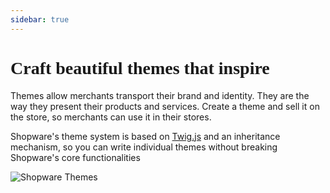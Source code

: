 ```yaml
---
sidebar: true
---
```


<h1 class="accent font-black" style="font-weight: 900; font-family: 'Poppins';">Craft beautiful themes that inspire</h1>

Themes allow merchants transport their brand and identity. They are the way they present their products and services. Create a theme and sell it on the store, so merchants can use it in their stores.

Shopware's theme system is based on [Twig.js](#) and an inheritance mechanism, so you can write individual themes without breaking Shopware's core functionalities

<div class="m-20">

![Shopware Themes](https://store.shopware.com/media/image/themes-illustration.png)

</div>

<PageRef page="/docs/guides/plugins/themes/create-a-theme"
title="Create a Theme2"
sub="Create your first theme from scratch, install and activate it in your development store" />
